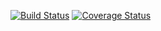 [![Build Status](https://travis-ci.org/dsondak/cs207testing.svg?branch=master)](https://travis-ci.org/dsondak/cs207testing.svg?branch=master)
[![Coverage Status](https://codecov.io/gh/dsondak/cs207testing/branch/master/graph/badge.svg)](https://codecov.io/gh/dsondak/cs207testing)
